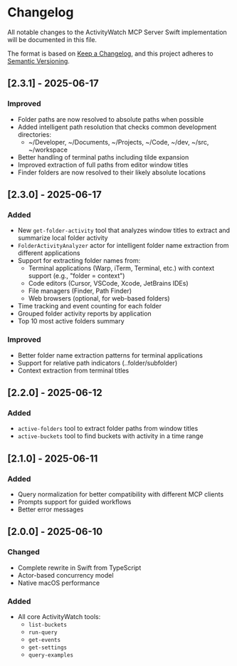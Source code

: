 # Changelog

All notable changes to the ActivityWatch MCP Server Swift implementation will be documented in this file.

The format is based on [Keep a Changelog](https://keepachangelog.com/en/1.1.0/),
and this project adheres to [Semantic Versioning](https://semver.org/spec/v2.0.0.html).

## [2.3.1] - 2025-06-17

### Improved
- Folder paths are now resolved to absolute paths when possible
- Added intelligent path resolution that checks common development directories:
  - ~/Developer, ~/Documents, ~/Projects, ~/Code, ~/dev, ~/src, ~/workspace
- Better handling of terminal paths including tilde expansion
- Improved extraction of full paths from editor window titles
- Finder folders are now resolved to their likely absolute locations

## [2.3.0] - 2025-06-17

### Added
- New `get-folder-activity` tool that analyzes window titles to extract and summarize local folder activity
- `FolderActivityAnalyzer` actor for intelligent folder name extraction from different applications
- Support for extracting folder names from:
  - Terminal applications (Warp, iTerm, Terminal, etc.) with context support (e.g., "folder = context")
  - Code editors (Cursor, VSCode, Xcode, JetBrains IDEs)
  - File managers (Finder, Path Finder)
  - Web browsers (optional, for web-based folders)
- Time tracking and event counting for each folder
- Grouped folder activity reports by application
- Top 10 most active folders summary

### Improved
- Better folder name extraction patterns for terminal applications
- Support for relative path indicators (..folder/subfolder)
- Context extraction from terminal titles

## [2.2.0] - 2025-06-12

### Added
- `active-folders` tool to extract folder paths from window titles
- `active-buckets` tool to find buckets with activity in a time range

## [2.1.0] - 2025-06-11

### Added
- Query normalization for better compatibility with different MCP clients
- Prompts support for guided workflows
- Better error messages

## [2.0.0] - 2025-06-10

### Changed
- Complete rewrite in Swift from TypeScript
- Actor-based concurrency model
- Native macOS performance

### Added
- All core ActivityWatch tools:
  - `list-buckets`
  - `run-query`
  - `get-events`
  - `get-settings`
  - `query-examples`